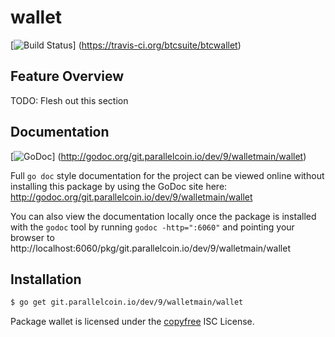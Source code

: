wallet
======

[![Build Status](https://travis-ci.org/btcsuite/btcwallet.png?branch=master)]
(https://travis-ci.org/btcsuite/btcwallet)

## Feature Overview

TODO: Flesh out this section

## Documentation

[![GoDoc](https://godoc.org/git.parallelcoin.io/dev/9/walletmain/wallet?status.png)]
(http://godoc.org/git.parallelcoin.io/dev/9/walletmain/wallet)

Full `go doc` style documentation for the project can be viewed online without
installing this package by using the GoDoc site here:
http://godoc.org/git.parallelcoin.io/dev/9/walletmain/wallet

You can also view the documentation locally once the package is installed with
the `godoc` tool by running `godoc -http=":6060"` and pointing your browser to
http://localhost:6060/pkg/git.parallelcoin.io/dev/9/walletmain/wallet

## Installation

```bash
$ go get git.parallelcoin.io/dev/9/walletmain/wallet
```

Package wallet is licensed under the [copyfree](http://copyfree.org) ISC
License.
